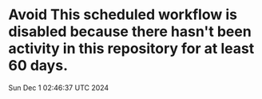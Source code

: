 # Avoid This scheduled workflow is disabled because there hasn't been activity in this repository for at least 60 days.
Sun Dec  1 02:46:37 UTC 2024
